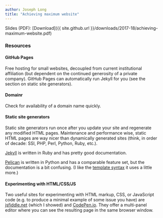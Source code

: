 ```yaml
---
author: Joseph Long
title: "Achieving maximum website"
---
```


Slides (PDF): [Download]({{ site.github.url }}/downloads/2017-18/achieving-maximum-website.pdf)

### Resources

####  GitHub Pages

Free hosting for small websites, decoupled from current institutional affiliation (but dependent on the continued generosity of a private company). GitHub Pages can automatically run Jekyll for you (see the section on static site generators).

#### Domainr

Check for availability of a domain name quickly.

#### Static site generators

Static site generators run once after you update your site and regenerate any modified HTML pages. Maintenance and performance wise, static HTML pages are way nicer than dynamically generated sites (think, in order of decade: SSI, PHP, Perl, Python, Ruby, etc.).

[Jekyll](http://jekyllrb.com) is written in Ruby and has pretty good documentation.

[Pelican](http://getpelican.com) is written in Python and has a comparable feature set, but the documentation is a bit confusing. (I like the [template syntax](http://jinja.pocoo.org) it uses a little more.)

#### Experimenting with HTML/CSS/JS

Two useful sites for experimenting with HTML markup, CSS, or JavaScript code (e.g. to produce a minimal example of some issue you have) are [jsfiddle.net](http://jsfiddle.net) (which I showed) and [CodePen.io](http://codepen.io). They offer a multi-panel editor where you can see the resulting page in the same browser window.